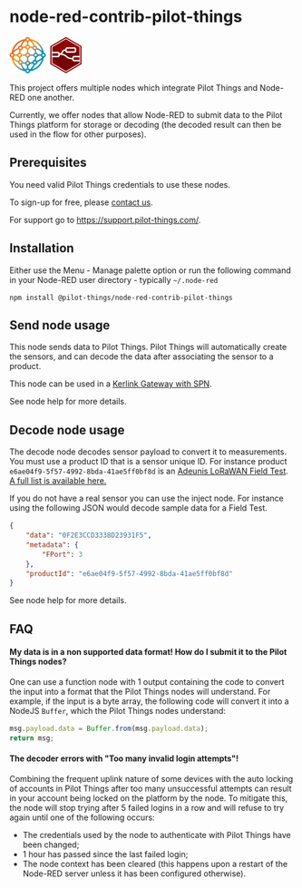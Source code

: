 # node-red-contrib-pilot-things

![](res/pilot-things-logo.png)&nbsp;&nbsp;![](res/node-red-logo.png)

This project offers multiple nodes which integrate Pilot Things and Node-RED one another.

Currently, we offer nodes that allow Node-RED to submit data to the Pilot Things platform for storage or decoding (the decoded result can then be used in the flow for other purposes).

## Prerequisites

You need valid Pilot Things credentials to use these nodes.

To sign-up for free, please [contact us](https://www.pilot-things.com/contact).

For support go to https://support.pilot-things.com/.

## Installation

Either use the Menu - Manage palette option or run the following command in your Node-RED user directory - typically `~/.node-red`

    npm install @pilot-things/node-red-contrib-pilot-things

## Send node usage

This node sends data to Pilot Things. Pilot Things will automatically create the sensors, and can decode the data after associating the sensor to a product.

This node can be used in a [Kerlink Gateway with SPN](https://www.kerlink.com/iot-portfolio-and-technologies/connectivity-management/wanesy-small-private-network/).

See node help for more details.

## Decode node usage

The decode node decodes sensor payload to convert it to measurements. You must use a product ID that is a sensor unique ID. For instance product `e6ae04f9-5f57-4992-8bda-41ae5ff0bf8d` is an [Adeunis LoRaWAN Field Test](https://www.adeunis.com/produit/ftd-testeur-de-reseau/). [A full list is available here.](https://www.pilot-things.com/smart-platform/sensor-library)

If you do not have a real sensor you can use the inject node. For instance using the following JSON would decode sample data for a Field Test.

```json
{
    "data": "0F2E3CCD3338D23931F5",
    "metadata": {
        "FPort": 3
    },
    "productId": "e6ae04f9-5f57-4992-8bda-41ae5ff0bf8d"
}
```

See node help for more details.

## FAQ

#### My data is in a non supported data format! How do I submit it to the Pilot Things nodes?

One can use a function node with 1 output containing the code to convert the input into a format that the Pilot Things nodes will understand. For example, if the input is a byte array, the following code will convert it into a NodeJS `Buffer`, which the Pilot Things nodes understand:

```js
msg.payload.data = Buffer.from(msg.payload.data);
return msg;
```

#### The decoder errors with "Too many invalid login attempts"!

Combining the frequent uplink nature of some devices with the auto locking of accounts in Pilot Things after too many unsuccessful attempts can result in your account being locked on the platform by the node. To mitigate this, the node will stop trying after 5 failed logins in a row and will refuse to try again until one of the following occurs:

- The credentials used by the node to authenticate with Pilot Things have been changed;
- 1 hour has passed since the last failed login;
- The node context has been cleared (this happens upon a restart of the Node-RED server unless it has been configured otherwise).
